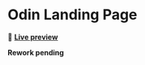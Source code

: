 # Odin Landing Page

👾 [**Live preview**](https://dostendite.github.io/odin-landing-page//)

**Rework pending**
